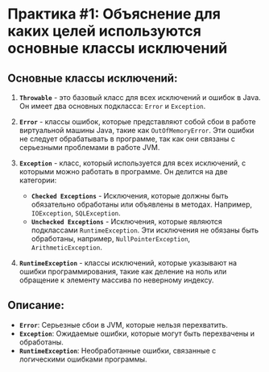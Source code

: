 # Практика #1: Объяснение для каких целей используются основные классы исключений

## Основные классы исключений:

1. **`Throwable`** - это базовый класс для всех исключений и ошибок в Java. Он имеет два основных подкласса: `Error` и `Exception`.

2. **`Error`** - классы ошибок, которые представляют собой сбои в работе виртуальной машины Java, такие как `OutOfMemoryError`. Эти ошибки не следует обрабатывать в программе, так как они связаны с серьезными проблемами в работе JVM.

3. **`Exception`** - класс, который используется для всех исключений, с которыми можно работать в программе. Он делится на две категории:
   - **`Checked Exceptions`** - Исключения, которые должны быть обязательно обработаны или объявлены в методах. Например, `IOException`, `SQLException`.
   - **`Unchecked Exceptions`** - Исключения, которые являются подклассами `RuntimeException`. Эти исключения не обязаны быть обработаны, например, `NullPointerException`, `ArithmeticException`.

4. **`RuntimeException`** - классы исключений, которые указывают на ошибки программирования, такие как деление на ноль или обращение к элементу массива по неверному индексу.

## Описание:
- **`Error`**: Серьезные сбои в JVM, которые нельзя перехватить.
- **`Exception`**: Ожидаемые ошибки, которые могут быть перехвачены и обработаны.
- **`RuntimeException`**: Необработанные ошибки, связанные с логическими ошибками программы.


